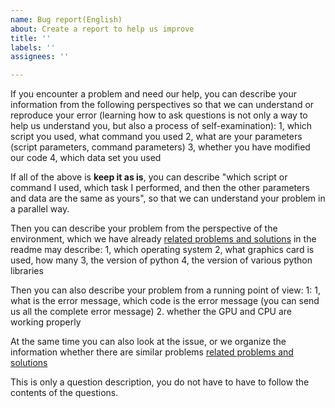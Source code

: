 ```yaml
---
name: Bug report(English)
about: Create a report to help us improve
title: ''
labels: ''
assignees: ''

---
```


If you encounter a problem and need our help, you can describe your information from the following perspectives so that we can understand or reproduce your error (learning how to ask questions is not only a way to help us understand you, but also a process of self-examination):
1, which script you used, what command you used
2, what are your parameters (script parameters, command parameters)
3, whether you have modified our code
4, which data set you used

If all of the above is **keep it as is**, you can describe "which script or command I used, which task I performed, and then the other parameters and data are the same as yours", so that we can understand your problem in a parallel way.

Then you can describe your problem from the perspective of the environment, which we have already [related problems and solutions](https://github.com/Facico/Chinese-Vicuna/blob/master/docs/problems.md) in the readme may describe:
1, which operating system
2, what graphics card is used, how many
3, the version of python
4, the version of various python libraries

Then you can also describe your problem from a running point of view: 1:
1, what is the error message, which code is the error message (you can send us all the complete error message)
2. whether the GPU and CPU are working properly

At the same time you can also look at the issue, or we organize the information whether there are similar problems [related problems and solutions](https://github.com/Facico/Chinese-Vicuna/blob/master/docs/problems.md)

This is only a question description, you do not have to have to follow the contents of the questions.
